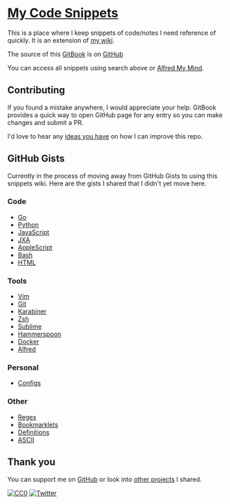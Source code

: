 # [My Code Snippets](https://code.nikitavoloboev.xyz)

This is a place where I keep snippets of code/notes I need reference of quickly. It is an extension of [my wiki](https://wiki.nikitavoloboev.xyz).

The source of this [GitBook](https://code.nikitavoloboev.xyz) is on [GitHub](https://github.com/nikitavoloboev/code)

You can access all snippets using search above or [Alfred My Mind](https://github.com/nikitavoloboev/alfred-my-mind).

## Contributing

If you found a mistake anywhere, I would appreciate your help. GitBook provides a quick way to open GitHub page for any entry so you can make changes and submit a PR.

I'd love to hear any [ideas you have](https://github.com/nikitavoloboev/code/issues/new) on how I can improve this repo.

## GitHub Gists

Currently in the process of moving away from GitHub Gists to using this snippets wiki. Here are the gists I shared that I didn't yet move here.

### Code

- [Go](https://gist.github.com/search?l=Go&q=user%3Anikitavoloboev)
- [Python](https://gist.github.com/search?l=Python&q=user%3Anikitavoloboev)
- [JavaScript](https://gist.github.com/search?l=JavaScript&q=user%3Anikitavoloboev+)
- [JXA](https://gist.github.com/search?utf8=%E2%9C%93&q=user%3Anikitavoloboev+jxa&ref=searchresults)
- [AppleScript](https://gist.github.com/search?l=AppleScript&q=user%3Anikitavoloboev)
- [Bash](https://gist.github.com/search?l=Shell&q=user%3Anikitavoloboev+bash)
- [HTML](https://gist.github.com/search?l=HTML&q=user%3Anikitavoloboev)

### Tools

- [Vim](https://gist.github.com/search?l=Vim+script&q=user%3Anikitavoloboev)
- [Git](https://gist.github.com/search?l=Shell&q=user%3Anikitavoloboev+git)
- [Karabiner](https://gist.github.com/search?utf8=%E2%9C%93&q=user%3Anikitavoloboev+karabiner&ref=searchresults)
- [Zsh](https://gist.github.com/search?l=Shell&q=user%3Anikitavoloboev+zsh)
- [Sublime](https://gist.github.com/search?utf8=%E2%9C%93&q=user%3Anikitavoloboev+sublime&ref=searchresults)
- [Hammerspoon](https://gist.github.com/search?l=Lua&q=user%3Anikitavoloboev+hammerspoon)
- [Docker](https://gist.github.com/search?utf8=%E2%9C%93&q=user%3Anikitavoloboev+docker&ref=searchresults)
- [Alfred](https://gist.github.com/search?utf8=%E2%9C%93&q=user%3Anikitavoloboev+alfred&ref=searchresults)

### Personal

- [Configs](https://gist.github.com/search?l=Text&q=user%3Anikitavoloboev+config)

### Other

- [Regex](https://gist.github.com/search?l=Shell&q=user%3Anikitavoloboev+regex)
- [Bookmarklets](https://gist.github.com/search?utf8=%E2%9C%93&q=user%3Anikitavoloboev+bookmarklet&ref=searchresults)
- [Definitions](https://gist.github.com/search?l=Markdown&q=user%3Anikitavoloboev)
- [ASCII](https://gist.github.com/search?utf8=%E2%9C%93&q=user%3Anikitavoloboev+ascii&ref=searchresults)

## Thank you

You can support me on [GitHub](https://github.com/sponsors/nikitavoloboev) or look into [other projects](https://nikitavoloboev.xyz/projects) I shared.

[![CC0](https://img.shields.io/badge/license-CC0-0a0a0a.svg?style=flat&colorA=0a0a0a)](https://creativecommons.org/publicdomain/zero/1.0/) [![Twitter](http://bit.ly/nikitatweet)](https://twitter.com/nikitavoloboev)
